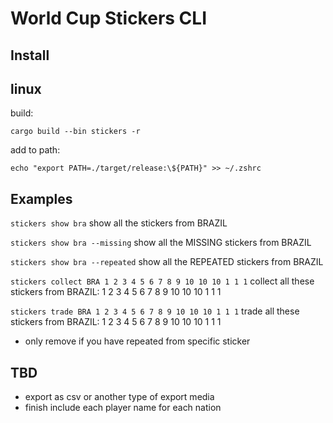 # World Cup Stickers CLI

## Install 

## linux

build: 

```cargo build --bin stickers -r```

add to path: 

```echo "export PATH=./target/release:\${PATH}" >> ~/.zshrc```


## Examples

```stickers show bra``` 
show all the stickers from BRAZIL

```stickers show bra --missing```
show all the MISSING stickers from BRAZIL

```stickers show bra --repeated```
show all the REPEATED stickers from BRAZIL

```stickers collect BRA 1 2 3 4 5 6 7 8 9 10 10 10 1 1 1``` 
collect all these stickers from BRAZIL: 1 2 3 4 5 6 7 8 9 10 10 10 1 1 1

```stickers trade BRA 1 2 3 4 5 6 7 8 9 10 10 10 1 1 1``` 
trade all these stickers from BRAZIL: 1 2 3 4 5 6 7 8 9 10 10 10 1 1 1
- only remove if you have repeated from specific sticker




## TBD
- export as csv or another type of export media
- finish include each player name for each nation
